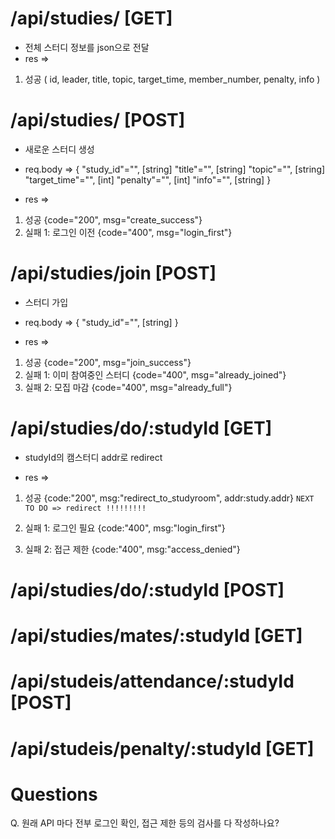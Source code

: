# /api/studies/ [GET]
- 전체 스터디 정보를 json으로 전달
- res =>
1) 성공
( id, leader, title, topic, target_time, member_number, penalty, info )

# /api/studies/ [POST]
- 새로운 스터디 생성
- req.body => 
{
    "study_id"="", [string]
    "title"="", [string]
    "topic"="", [string]
    "target_time"="", [int]
    "penalty"="", [int]
    "info"="", [string]
}

- res =>
1) 성공 {code="200", msg="create_success"}
2) 실패 1: 로그인 이전 {code="400", msg="login_first"}

# /api/studies/join [POST]
- 스터디 가입
- req.body => 
{
    "study_id"="", [string]
}

- res =>
1) 성공 {code="200", msg="join_success"}
2) 실패 1: 이미 참여중인 스터디 {code="400", msg="already_joined"}
3) 실패 2: 모집 마감 {code="400", msg="already_full"}

# /api/studies/do/:studyId [GET]
- studyId의 캠스터디 addr로 redirect

- res =>
1) 성공
{code:"200", msg:"redirect_to_studyroom", addr:study.addr}
`NEXT TO DO => redirect !!!!!!!!!`

2) 실패 1: 로그인 필요 {code:"400", msg:"login_first"}
3) 실패 2: 접근 제한 {code:"400", msg:"access_denied"}

# /api/studies/do/:studyId [POST]

# /api/studies/mates/:studyId [GET]

# /api/studeis/attendance/:studyId [POST]

# /api/studeis/penalty/:studyId [GET]


# Questions
Q. 원래 API 마다 전부 로그인 확인, 접근 제한 등의 검사를 다 작성하나요?

